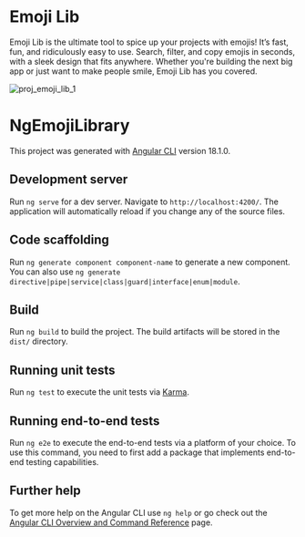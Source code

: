 # Emoji Lib

Emoji Lib is the ultimate tool to spice up your projects with emojis! It’s fast, fun, and ridiculously easy to use. Search, filter, and copy emojis in seconds, with a sleek design that fits anywhere. Whether you're building the next big app or just want to make people smile, Emoji Lib has you covered.

![proj_emoji_lib_1](https://github.com/user-attachments/assets/68371c4f-4667-4e60-9a00-c7e690bb4890)


# NgEmojiLibrary

This project was generated with [Angular CLI](https://github.com/angular/angular-cli) version 18.1.0.

## Development server

Run `ng serve` for a dev server. Navigate to `http://localhost:4200/`. The application will automatically reload if you change any of the source files.

## Code scaffolding

Run `ng generate component component-name` to generate a new component. You can also use `ng generate directive|pipe|service|class|guard|interface|enum|module`.

## Build

Run `ng build` to build the project. The build artifacts will be stored in the `dist/` directory.

## Running unit tests

Run `ng test` to execute the unit tests via [Karma](https://karma-runner.github.io).

## Running end-to-end tests

Run `ng e2e` to execute the end-to-end tests via a platform of your choice. To use this command, you need to first add a package that implements end-to-end testing capabilities.

## Further help

To get more help on the Angular CLI use `ng help` or go check out the [Angular CLI Overview and Command Reference](https://angular.dev/tools/cli) page.
